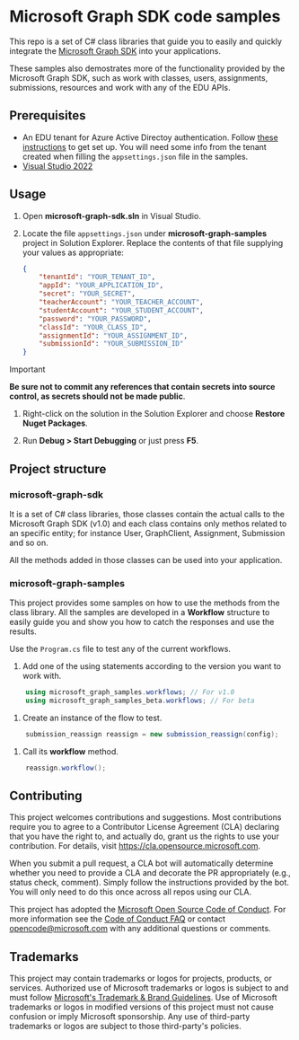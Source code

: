 # Microsoft Graph SDK code samples

This repo is a set of C# class libraries that guide you to easily and quickly integrate the [Microsoft Graph SDK](/graph/sdks/sdks-overview) into your applications.

These samples also demostrates more of the functionality provided by the Microsoft Graph SDK, such as work with classes, users, assignments, submissions, resources and work with any of the EDU APIs.

## Prerequisites

* An EDU tenant for Azure Active Directoy authentication. Follow [these instructions](/graph/msgraph-onboarding-overview) to get set up. You will need some info from the tenant created when filling the `appsettings.json` file in the samples.
* [Visual Studio 2022](https://visualstudio.microsoft.com/downloads)

## Usage

1. Open __microsoft-graph-sdk.sln__ in Visual Studio.

1. Locate the file `appsettings.json` under __microsoft-graph-samples__ project in Solution Explorer. Replace the contents of that file supplying your values as appropriate:

    ```json
    {
        "tenantId": "YOUR_TENANT_ID",
        "appId": "YOUR_APPLICATION_ID",
        "secret": "YOUR_SECRET",
        "teacherAccount": "YOUR_TEACHER_ACCOUNT",
        "studentAccount": "YOUR_STUDENT_ACCOUNT",
        "password": "YOUR_PASSWORD",
        "classId": "YOUR_CLASS_ID",
        "assignmentId": "YOUR_ASSIGNMENT_ID",
        "submissionId": "YOUR_SUBMISSION_ID"
    }
    ```

> [!IMPORTANT]
> __Be sure not to commit any references that contain secrets into source control, as secrets should not be made public__.

1. Right-click on the solution in the Solution Explorer and choose __Restore Nuget Packages__.

1. Run __Debug > Start Debugging__ or just press __F5__.

## Project structure

### microsoft-graph-sdk

It is a set of C# class libraries, those classes contain the actual calls to the Microsoft Graph SDK (v1.0) and each class contains only methos related to an specific entity; for instance User, GraphClient, Assignment, Submission and so on.

All the methods added in those classes can be used into your application.

### microsoft-graph-samples

This project provides some samples on how to use the methods from the class library. All the samples are developed in a __Workflow__ structure to easily guide you and show you how to catch the responses and use the results.

Use the `Program.cs` file to test any of the current workflows.

1. Add one of the using statements according to the version you want to work with.

```csharp
    using microsoft_graph_samples.workflows; // For v1.0
    using microsoft_graph_samples_beta.workflows; // For beta
```

1. Create an instance of the flow to test.

```csharp
    submission_reassign reassign = new submission_reassign(config);
```

1. Call its __workflow__ method.

```csharp
    reassign.workflow();
```

## Contributing

This project welcomes contributions and suggestions.  Most contributions require you to agree to a
Contributor License Agreement (CLA) declaring that you have the right to, and actually do, grant us
the rights to use your contribution. For details, visit https://cla.opensource.microsoft.com.

When you submit a pull request, a CLA bot will automatically determine whether you need to provide
a CLA and decorate the PR appropriately (e.g., status check, comment). Simply follow the instructions
provided by the bot. You will only need to do this once across all repos using our CLA.

This project has adopted the [Microsoft Open Source Code of Conduct](https://opensource.microsoft.com/codeofconduct/).
For more information see the [Code of Conduct FAQ](https://opensource.microsoft.com/codeofconduct/faq/) or
contact [opencode@microsoft.com](mailto:opencode@microsoft.com) with any additional questions or comments.

## Trademarks

This project may contain trademarks or logos for projects, products, or services. Authorized use of Microsoft 
trademarks or logos is subject to and must follow 
[Microsoft's Trademark & Brand Guidelines](https://www.microsoft.com/en-us/legal/intellectualproperty/trademarks/usage/general).
Use of Microsoft trademarks or logos in modified versions of this project must not cause confusion or imply Microsoft sponsorship.
Any use of third-party trademarks or logos are subject to those third-party's policies.
